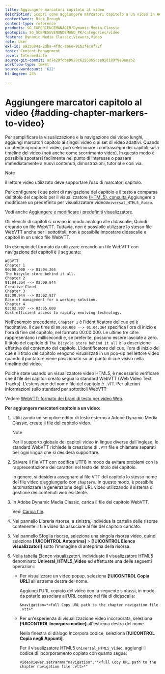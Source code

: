 ```yaml
---
title: Aggiungere marcatori capitolo al video
description: Scopri come aggiungere marcatori capitolo a un video in Adobe Dynamic Media Classic.
contentOwner: Rick Brough
content-type: reference
products: SG_EXPERIENCEMANAGER/Dynamic-Media-Classic
geptopics: SG_SCENESEVENONDEMAND_PK/categories/video
feature: Dynamic Media Classic,Viewers,Video
role: User
exl-id: a9250841-2dba-4fdc-8a6e-91b2fecef72f
topic: Content Management
level: Intermediate
source-git-commit: ad7e20fdbe9028c6255865cce95d109f9e9eeab2
workflow-type: tm+mt
source-wordcount: '622'
ht-degree: 24%

---
```


# Aggiungere marcatori capitolo al video {#adding-chapter-markers-to-video}

Per semplificare la visualizzazione e la navigazione dei video lunghi, aggiungi marcatori capitolo ai singoli video o ai set di video adattivi. Quando un utente riproduce il video, può selezionare i contrassegni dei capitoli sulla timeline del video (noti anche come scorrimento video). In questo modo è possibile spostarsi facilmente nel punto di interesse o passare immediatamente a nuovi contenuti, dimostrazioni, tutorial e così via.

>[!NOTE]
>
>il lettore video utilizzato deve supportare l’uso di marcatori capitolo.

Per configurare i cue point di navigazione del capitolo e il testo a comparsa del titolo del capitolo per il visualizzatore [ (HTML5), consulta ](previewing-videos-video-viewer.md#adding_or_editing_a_video_viewer_preset)Aggiungere o modificare un predefinito per visualizzatore video`Universal_HTML5_Video`.

Vedi anche [Aggiungere e modificare i predefiniti visualizzatore](application-setup.md#adding_and_editing_viewer_presets).

Gli elenchi di capitoli si creano in modo analogo alle didascalie, Quindi creando un file WebVTT. Tuttavia, non è possibile utilizzare lo stesso file WebVTT anche per i sottotitoli; non è possibile impostare didascalie e capitoli in un unico file WebVTT.

Un esempio del formato da utilizzare creando un file WebVTT con navigazione dei capitoli è il seguente:

```as3
WEBVTT 
Chapter 1 
00:00.000 --> 01:04.364 
The bicycle store behind it all. 
Chapter 2 
01:04.364 --> 02:00.944 
Creative Cloud. 
Chapter 3 
02:00.944 --> 03:02.937 
Ease of management for a working solution. 
Chapter 4 
03:02.937 --> 03:35.000 
Cost-efficient access to rapidly evolving technology.
```

Nell&#39;esempio precedente, `Chapter 1` è l&#39;identificatore del cue ed è facoltativo. Il cue time di `00:00:000 --> 01:04:364` specifica l&#39;ora di inizio e l&#39;ora di fine del capitolo, nel formato 00:00:000. Le ultime tre cifre rappresentano i millisecondi e, se preferite, possono essere lasciate a zero. Il titolo del capitolo di `The bicycle store behind it all` è la descrizione effettiva del contenuto del capitolo. L&#39;identificatore del cue, l&#39;ora di inizio del cue e il titolo del capitolo vengono visualizzati in un pop-up nel lettore video quando il puntatore viene posizionato su un punto di cue visivo nella timeline del video.

Poiché state usando un visualizzatore video HTML5, è necessario verificare che il file dei capitoli creato segua lo standard WebVTT (Web Video Text Tracks). L&#39;estensione del nome file del capitolo è `.VTT`. Per ulteriori informazioni sullo standard per sottotitoli WebVTT:

Vedere [WebVTT: formato dei brani di testo per video Web](https://w3c.github.io/webvtt/).

**Per aggiungere marcatori capitolo a un video:**

1. Utilizzando un semplice editor di testo esterno a Adobe Dynamic Media Classic, create il file del capitolo video.

   >[!NOTE]
   >
   >Per il supporto globale dei capitoli video in lingue diverse dall&#39;inglese, lo standard WebVTT richiede la creazione di `.VTT` file e chiamate separati per ogni lingua che si desidera supportare.

1. Salvare il file VTT con codifica UTF8 in modo da evitare problemi con la rappresentazione dei caratteri nel testo del titolo del capitolo.

   In genere, si desidera assegnare al file VTT del capitolo lo stesso nome del file video e aggiungerlo con `chapters`. In questo modo, è possibile automatizzare la generazione degli URL video utilizzando il sistema di gestione dei contenuti web esistente.

1. In Adobe Dynamic Media Classic, carica il file del capitolo WebVTT.

   Vedi [Carica file](uploading-files.md#uploading_files).

1. Nel pannello Libreria risorse, a sinistra, individua la cartella delle risorse contenente il file video da associare al file del capitolo caricato.
1. Nel pannello Sfoglia risorse, seleziona una singola risorsa video, quindi seleziona **[!UICONTROL Anteprima]** > **[!UICONTROL Elenco visualizzatori]** sotto l&#39;immagine di anteprima della risorsa.
1. Nella tabella Elenco visualizzatori, individuate il visualizzatore HTML5 denominato **Univeral_HTML5_Video** ed effettuate una delle seguenti operazioni:

   * Per visualizzare un video popup, seleziona **[!UICONTROL Copia URL]** all&#39;estrema destra del nome.

     Aggiungi l’URL copiato del video con la seguente sintassi, in modo da poterlo associare all’URL copiato nel file di didascalia:

     `&navigation=*<full Copy URL path to the chapter navigation file .vtt>*`

   * Per un&#39;esperienza di visualizzazione video incorporata, seleziona **[!UICONTROL Incorpora codice]** all&#39;estrema destra del nome.

     Nella finestra di dialogo Incorpora codice, seleziona **[!UICONTROL Copia negli Appunti]**.

     Per il visualizzatore HTML5 `Universal_HTML5_Video`, aggiungi il codice di incorporamento copiato con quanto segue:

     `videoViewer.setParam("navigation","*<full Copy URL path to the chapter navigation file .vtt>*"`
